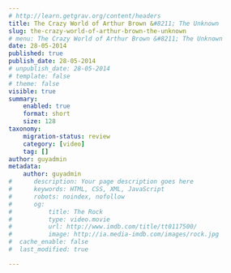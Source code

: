 ```yaml
---
# http://learn.getgrav.org/content/headers
title: The Crazy World of Arthur Brown &#8211; The Unknown
slug: the-crazy-world-of-arthur-brown-the-unknown
# menu: The Crazy World of Arthur Brown &#8211; The Unknown
date: 28-05-2014
published: true
publish_date: 28-05-2014
# unpublish_date: 28-05-2014
# template: false
# theme: false
visible: true
summary:
    enabled: true
    format: short
    size: 128
taxonomy:
    migration-status: review
    category: [video]
    tag: []
author: guyadmin
metadata:
    author: guyadmin
#      description: Your page description goes here
#      keywords: HTML, CSS, XML, JavaScript
#      robots: noindex, nofollow
#      og:
#          title: The Rock
#          type: video.movie
#          url: http://www.imdb.com/title/tt0117500/
#          image: http://ia.media-imdb.com/images/rock.jpg
#  cache_enable: false
#  last_modified: true

---
```


